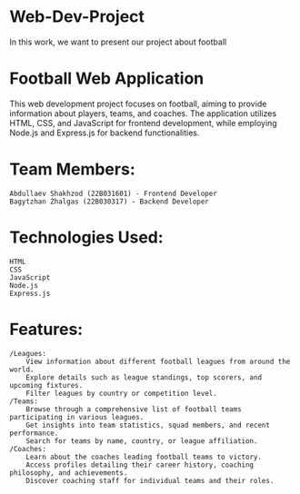 # Web-Dev-Project

In this work, we want to present our project about football

# Football Web Application

This web development project focuses on football, aiming to provide information about players, teams, and coaches. The application utilizes HTML, CSS, and JavaScript for frontend development, while employing Node.js and Express.js for backend functionalities.

# Team Members:

    Abdullaev Shakhzod (22B031601) - Frontend Developer
    Bagytzhan Zhalgas (22B030317) - Backend Developer

# Technologies Used:

    HTML
    CSS
    JavaScript
    Node.js
    Express.js

# Features:

    /Leagues:
        View information about different football leagues from around the world.
        Explore details such as league standings, top scorers, and upcoming fixtures.
        Filter leagues by country or competition level.
    /Teams:
        Browse through a comprehensive list of football teams participating in various leagues.
        Get insights into team statistics, squad members, and recent performance.
        Search for teams by name, country, or league affiliation.
    /Coaches:
        Learn about the coaches leading football teams to victory.
        Access profiles detailing their career history, coaching philosophy, and achievements.
        Discover coaching staff for individual teams and their roles.
